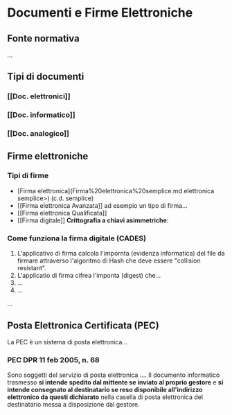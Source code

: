 # Documenti e Firme Elettroniche
## Fonte normativa
...

## Tipi di documenti
### [[Doc. elettronici]]
### [[Doc. informatico]]
### [[Doc. analogico]]

## Firme elettroniche
### Tipi di firme
- [Firma elettronica](Firma%20elettronica%20semplice.md elettronica semplice>) (c.d. semplice)
- [[Firma elettronica Avanzata]]
	ad esempio un tipo di firma...
- [[Firma elettronica Qualificata]]
- [[Firma digitale]]
	**Crittografia a chiavi asimmetriche**:

### Come funziona la firma digitale (CADES)
1. L'applicativo di firma calcola l'impornta (evidenza informatica) del file da firmare attraverso l'algoritmo di Hash che deve essere "collision resistant".
2. L'applicatio di firma cifrea l'imponta (digest) che...
3. ...
4. ...

...
## Posta Elettronica Certificata (PEC)
La PEC è un sistema di posta elettronica...

### PEC DPR 11 feb 2005, n. 68
Sono soggetti del servizio di posta elettronica 
....
Il documento informatico trasmesso **si intende spedito dal mittente se inviato al proprio gestore**
e **si intende consegnato al destinatario se reso disponibile all'indirizzo elettronico da questi dichiarato**
nella casella di posta elettronica del destinatario messa a disposizione dal gestore.